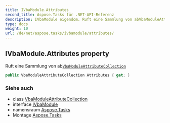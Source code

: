 ```yaml
---
title: IVbaModule.Attributes
second_title: Aspose.Tasks für .NET-API-Referenz
description: IVbaModule eigendom. Ruft eine Sammlung von abVbaModuleAttributeCollection
type: docs
weight: 10
url: /de/net/aspose.tasks/ivbamodule/attributes/
---
```

## IVbaModule.Attributes property

Ruft eine Sammlung von ab[`VbaModuleAttributeCollection`](../../vbamoduleattributecollection/)

```csharp
public VbaModuleAttributeCollection Attributes { get; }
```

### Siehe auch

* class [VbaModuleAttributeCollection](../../vbamoduleattributecollection/)
* interface [IVbaModule](../)
* namensraum [Aspose.Tasks](../../ivbamodule/)
* Montage [Aspose.Tasks](../../../)


